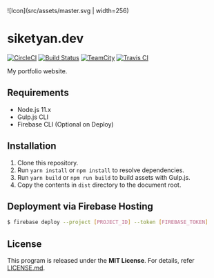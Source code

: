 ![Icon](src/assets/master.svg | width=256)

# siketyan.dev
[![CircleCI](https://circleci.com/gh/Siketyan/siketyan.dev.svg?style=svg)](https://circleci.com/gh/Siketyan/siketyan.dev)
[![Build Status](https://dev.azure.com/siketyan-org/siketyan.dev/_apis/build/status/Siketyan.siketyan.dev?branchName=master)](https://dev.azure.com/siketyan-org/siketyan.dev/_build/latest?definitionId=1&branchName=master)
[![TeamCity](https://ci.sikeserver.com/app/rest/builds/buildType:SiketyanDev_Build/statusIcon)](https://ci.sikeserver.com/viewType.html?buildTypeId=SiketyanDev_Build)
[![Travis CI](https://travis-ci.com/Siketyan/siketyan.dev.svg?branch=master)](https://travis-ci.com/Siketyan/siketyan.dev)

My portfolio website.

## Requirements
- Node.js 11.x
- Gulp.js CLI
- Firebase CLI (Optional on Deploy)

## Installation
1. Clone this repository.
2. Run `yarn install` or `npm install` to resolve dependencies.
3. Run `yarn build` or `npm run build` to build assets with Gulp.js.
4. Copy the contents in `dist` directory to the document root.

## Deployment via Firebase Hosting
```sh
$ firebase deploy --project [PROJECT_ID] --token [FIREBASE_TOKEN]
```

## License
This program is released under the **MIT License**.
For details, refer [LICENSE.md](LICENSE.md).
